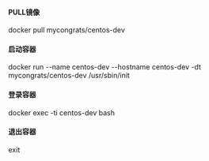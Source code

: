 #### PULL镜像
docker pull mycongrats/centos-dev
#### 启动容器
docker run --name centos-dev --hostname centos-dev -dt mycongrats/centos-dev /usr/sbin/init
#### 登录容器
docker exec -ti centos-dev bash
#### 退出容器
exit
